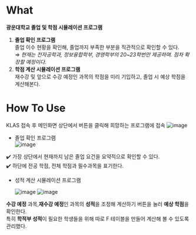 # What
<b>광운대학교 졸업 및 학점 시뮬레이션 프로그램</b>

1. **졸업 확인 프로그램** <br>
  졸업 이수 현황을 확인해, 졸업까지 부족한 부분을 직관적으로 확인할 수 있다. <br>
  ⇒ *현재는 전자공학과, 정보융합학부, 경영학부의 20~23학번만 제공하며. 점차 확장할 예정이다.*
3. **학점 계산 시뮬레이션 프로그램** <br>
   재수강 및 앞으로 수강 예정인 과목의 학점을 미리 기입하고, 졸업 시 예상 학점을 계산해본다.


# How To Use
KLAS 접속 후 메인화면 상단에서 버튼을 클릭해 희망하는 프로그램에 접속
![image](https://github.com/plz-graduate/KW-Graduation/assets/87516405/163cde8c-b8e3-45a4-bd7b-747feae30955)

- 졸업 확인 프로그램<br>
  ![image](https://github.com/plz-graduate/KW-Graduation/assets/87516405/968e5bc0-6e71-4e0d-9eed-2245f52f073e)

✔️ 가장 상단에서 현재까지 남은 졸업 요건을 요약적으로 확인할 수 있다. <br>
✔️ 하단에 전공 학점, 전체 학점과 필수과목을 표기한다.

- 성적 계산 시뮬레이션 프로그램

  ![image](https://github.com/plz-graduate/KW-Graduation/assets/87516405/addd2997-173e-43e6-99f8-20b4cfaa63a2)
![image](https://github.com/plz-graduate/KW-Graduation/assets/87516405/624019a3-9f6a-4815-a898-88948e6839b9)

**수강 예정** 과목,**재수강 예정**인 과목의 **성적**을 조정해 계산하기 버튼을 눌러 **예상 학점**을 확인한다. <br>
특히 **학적부 성적**이 필요한 학생들을 위해 따로 F 테이블을 만들어 계산해 볼 수 있도록 관리했다.
